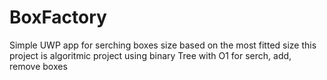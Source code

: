 # BoxFactory
Simple UWP app for serching boxes size based on the most fitted size 
this project is algoritmic project using binary Tree
with O1 for serch, add, remove boxes

